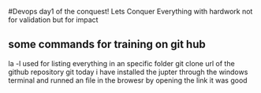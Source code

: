 #Devops day1 of the conquest!
 Lets Conquer Everything with hardwork not for validation but for impact
## some commands for training on git hub
la -l used for listing everything in an specific folder
git clone url of the github repository
git 
today i have installed the jupter through the windows terminal and runned an file in the browesr by opening the link it was good 